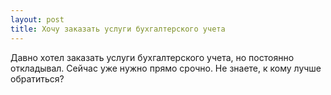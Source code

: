 ```yaml
---
layout: post 
title: Хочу заказать услуги бухгалтерского учета 
--- 
```

Давно хотел заказать услуги бухгалтерского учета, но постоянно откладывал. Сейчас уже нужно прямо срочно. Не знаете, к кому лучше обратиться?